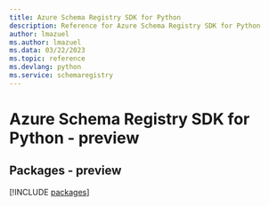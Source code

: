 ```yaml
---
title: Azure Schema Registry SDK for Python
description: Reference for Azure Schema Registry SDK for Python
author: lmazuel
ms.author: lmazuel
ms.data: 03/22/2023
ms.topic: reference
ms.devlang: python
ms.service: schemaregistry
---
```

# Azure Schema Registry SDK for Python - preview
## Packages - preview
[!INCLUDE [packages](schema-registry-index.md)]